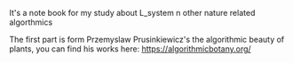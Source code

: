   It's a note book for my study about L_system n other nature related algorthmics
  
  The first part is form Przemyslaw Prusinkiewicz's the algorithmic beauty of plants, you can find his works here: https://algorithmicbotany.org/ 
